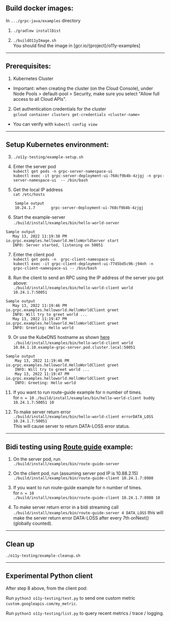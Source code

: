 ## Build docker images:

In `.../grpc-java/examples` directory

1. `./gradlew installDist`


2. `./buildO11yImage.sh`   
   You should find the image in [gcr.io/{project}/o11y-examples]

---------------------------------------------------------------
## Prerequisites:

1. Kubernetes Cluster

  - Important: when creating the cluster (on the Cloud Console), under Node Pools > default-pool > Security, make sure you select "Allow full access to all Cloud APIs".

2. Get authentication credentials for the cluster   
   `gcloud container clusters get-credentials <cluster-name>`
   
  - You can verify with `kubectl config view`

---------------------------------------------------------------
## Setup Kubernetes environment:
3. `./o11y-testing/example-setup.sh`


4. Enter the server pod  
   `kubectl get pods -n grpc-server-namespace-ui`  
   `kubectl exec -it grpc-server-deployment-ui-768cf9b4b-4zjgj -n grpc-server-namespace-ui  -- /bin/bash`


6. Get the local IP address  
   `cat /etc/hosts`  
```
    Sample output 
    10.24.1.7       grpc-server-deployment-ui-768cf9b4b-4zjgj
   ```

6. Start the example-server  
   `./build/install/examples/bin/hello-world-server`
```
Sample output 
   May 13, 2022 11:19:38 PM io.grpc.examples.helloworld.HelloWorldServer start
   INFO: Server started, listening on 50051
   ```

7. Enter the client pod   
   `kubectl get pods -n  grpc-client-namespace-ui`   
   `kubectl exec -it grpc-client-deployment-ui-7745bd5c96-j94nh -n  grpc-client-namespace-ui -- /bin/bash`


8. Run the client to send an RPC using the IP address of the server you got above:  
  `./build/install/examples/bin/hello-world-client world 10.24.1.7:50051`
```
Sample output 
   May 13, 2022 11:19:46 PM io.grpc.examples.helloworld.HelloWorldClient greet
   INFO: Will try to greet world ...
   May 13, 2022 11:19:47 PM io.grpc.examples.helloworld.HelloWorldClient greet
   INFO: Greeting: Hello world
   ```
9. Or use the KubeDNS hostname as shown [here](https://kubernetes.io/docs/concepts/services-networking/dns-pod-service/#a-aaaa-records-1)  
`./build/install/examples/bin/hello-world-client world 10.84.1.10.example-grpc-server.pod.cluster.local:50051`
```
Sample output 
    May 13, 2022 11:19:46 PM io.grpc.examples.helloworld.HelloWorldClient greet
    INFO: Will try to greet world ...
    May 13, 2022 11:19:47 PM io.grpc.examples.helloworld.HelloWorldClient greet
    INFO: Greeting: Hello world
   ```


11. If you want to run route-guide example for n number of times.  
for `n = 10`
`./build/install/examples/bin/hello-world-client buddy 10.24.1.7:50051 10`

12. To make server return error   
`./build/install/examples/bin/hello-world-client errorDATA_LOSS 10.24.1.7:50051`  
This will cause server to return DATA-LOSS error status.
---------------------------------------------------------------
## Bidi testing using [Route guide](https://github.com/grpc/grpc-java/tree/master/examples#basic-examples) example:
1. On the server pod, run  
`./build/install/examples/bin/route-guide-server`


2. On the client pod, run (assuming server pod IP is 10.88.2.15)  
`./build/install/examples/bin/route-guide-client 10.24.1.7:8980`


3. If you want to run route-guide example for n number of times.  
for `n = 10`  
`./build/install/examples/bin/route-guide-client 10.24.1.7:8980 10 `   


4. To make server return error in a bidi streaming call
`./build/install/examples/bin/route-guide-server 4 DATA_LOSS`
this will make the server return error DATA-LOSS after every 7th onNext() (globally counted).

---------------------------------------------------------------
## Clean up

`./o11y-testing/example-cleanup.sh`


---------------------------------------------------------------
## Experimental Python client

After step 8 above, from the client pod:

Run `python3 o11y-testing/test.py` to send one custom metric `custom.googleapis.com/my_metric`.

Run `python3 o11y-testing/list.py` to query recent metrics / trace / logging.
